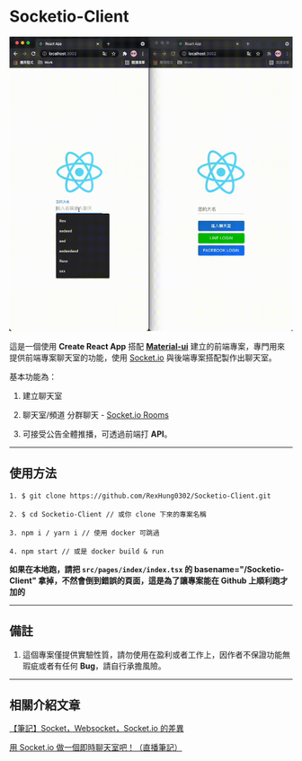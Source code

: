 # Socketio-Client

![Socket.io Chat Room Demo](/demo.gif)

這是一個使用 **Create React App** 搭配 **[Material-ui](https://material-ui.com/)** 建立的前端專案，專門用來提供前端專案聊天室的功能，使用 [Socket.io](https://socket.io/) 與後端專案搭配製作出聊天室。

基本功能為：

1. 建立聊天室

2. 聊天室/頻道 分群聊天 - [Socket.io Rooms](https://socket.io/docs/v4/rooms/#default-room)

3. 可接受公告全體推播，可透過前端打 **API**。

---

## 使用方法

```
1. $ git clone https://github.com/RexHung0302/Socketio-Client.git

2. $ cd Socketio-Client // 或你 clone 下來的專案名稱

3. npm i / yarn i // 使用 docker 可跳過

4. npm start // 或是 docker build & run
```

**如果在本地跑，請把 `src/pages/index/index.tsx` 的 basename="/Socketio-Client" 拿掉，不然會倒到錯誤的頁面，這是為了讓專案能在 Github 上順利跑才加的**

---

## 備註

1. 這個專案僅提供實驗性質，請勿使用在盈利或者工作上，因作者不保證功能無瑕疵或者有任何 **Bug**，請自行承擔風險。

---

## 相關介紹文章

[【筆記】Socket，Websocket，Socket.io 的差異](https://leesonhsu.blogspot.com/2018/07/socketwebsocketsocketio.html)

[用 Socket.io 做一個即時聊天室吧！（直播筆記）](https://creativecoding.in/2020/03/25/%E7%94%A8-socket-io-%E5%81%9A%E4%B8%80%E5%80%8B%E5%8D%B3%E6%99%82%E8%81%8A%E5%A4%A9%E5%AE%A4%E5%90%A7%EF%BC%81%EF%BC%88%E7%9B%B4%E6%92%AD%E7%AD%86%E8%A8%98%EF%BC%89/)
